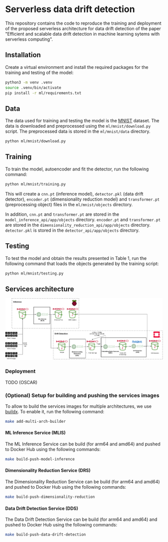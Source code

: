 # Serverless data drift detection

This repository contains the code to reproduce the training and deployment of the proposed serverless architecture for data drift detection of the paper "Efficient and scalable data drift detection in machine learning sytems with serverless computing".


## Installation
Create a virtual environment and install the required packages for the training and testing of the model:
```bash
python3 -m venv .venv
source .venv/bin/activate
pip install -r ml/requirements.txt
```

## Data

The data used for training and testing the model is the [MNIST](http://yann.lecun.com/exdb/mnist/) dataset. The data is downloaded and preprocessed using the `ml/mnist/download.py` script. The preprocessed data is stored in the `ml/mnist/data` directory.
```bash
python ml/mnist/download.py
```

## Training
To train the model, autoencoder and fit the detector, run the following command:
```bash
python ml/mnist/training.py
```
This will create a `cnn.pt` (inference model), `detector.pkl` (data drift detector), `encoder.pt` (dimensionality reduction model) and `transformer.pt` (preprocessing object) files in the `ml/mnist/objects` directory.

In addition, `cnn.pt` and `transformer.pt` are stored in the `model_inference_api/app/objects` directory. `encoder.pt` and `transformer.pt` are stored in the `dimensionality_reduction_api/app/objects` directory. `detector.pkl` is stored in the `detector_api/app/objects` directory.

## Testing
To test the model and obtain the results presented in Table 1, run the following command that loads the objects generated by the training script:
```bash
python ml/mnist/testing.py
```

## Services architecture

![alt architecture](./images/architecture.png)

### Deployment

TODO (OSCAR)


### (Optional) Setup for building and pushing the services images

To allow to build the services images for multiple architectures, we use [buildx](https://docs.docker.com/buildx/working-with-buildx/). To enable it, run the following command:
```bash
make add-multi-arch-builder
```

#### ML Inference Service (MLIS)

The ML Inference Service can be build (for arm64 and amd64) and pushed to Docker Hub using the following commands:
```bash
make build-push-model-inference
``` 

#### Dimensionality Reduction Service (DRS)

The Dimensionality Reduction Service can be build (for arm64 and amd64) and pushed to Docker Hub using the following commands:
```bash
make build-push-dimensionality-reduction
``` 

#### Data Drift Detection Service (DDS)

The Data Drift Detection Service can be build (for arm64 and amd64) and pushed to Docker Hub using the following commands:
```bash
make build-push-data-drift-detection
```
